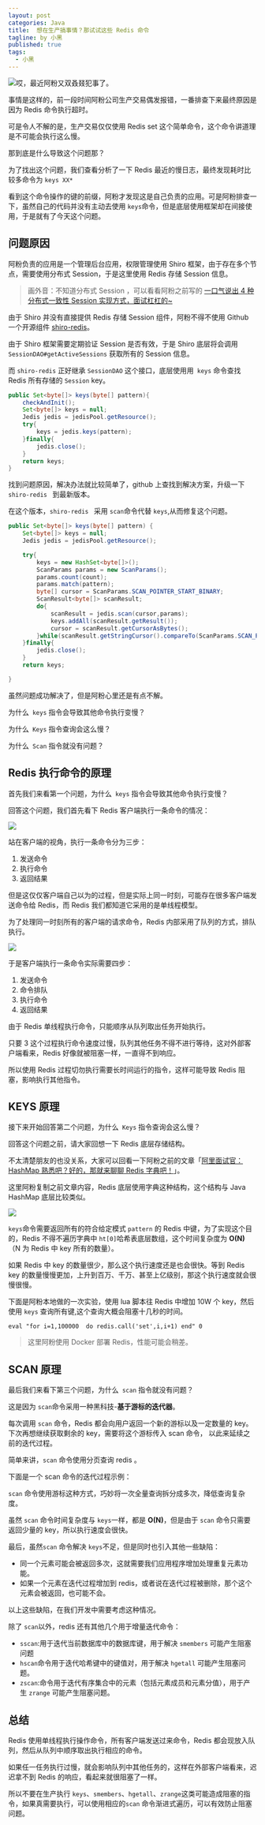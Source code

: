 ```yaml
---
layout: post
categories: Java
title:  想在生产搞事情？那试试这些 Redis 命令
tagline: by 小黑
published: true
tags: 
  - 小黑
---
```


![](http://www.justdojava.com/assets/images/2019/java/image_andyxh/20200909/7ba5539fb9e24d638abc5fddf9797b36.jpg)哎，最近阿粉又双叒叕犯事了。

事情是这样的，前一段时间阿粉公司生产交易偶发报错，一番排查下来最终原因是因为 Redis 命令执行超时。

可是令人不解的是，生产交易仅仅使用 Redis set 这个简单命令，这个命令讲道理是不可能会执行这么慢。

那到底是什么导致这个问题那？

为了找出这个问题，我们查看分析了一下 Redis 最近的慢日志，最终发现耗时比较多命令为 `keys XX*`

看到这个命令操作的键的前缀，阿粉才发现这是自己负责的应用。可是阿粉排查一下，虽然自己的代码并没有主动去使用 `keys`命令，但是底层使用框架却在间接使用，于是就有了今天这个问题。

<!--more-->

## 问题原因

阿粉负责的应用是一个管理后台应用，权限管理使用 Shiro 框架，由于存在多个节点，需要使用分布式 Session，于是这里使用 Redis 存储 Session 信息。

> 画外音：不知道分布式 Session ，可以看看阿粉之前写的 [一口气说出 4 种分布式一致性 Session 实现方式，面试杠杠的~](https://mp.weixin.qq.com/s/8HgFYgrJDC3bi5MY0icJfg)

由于 Shiro 并没有直接提供 Redis 存储 Session 组件，阿粉不得不使用 Github 一个开源组件 [shiro-redis](https://github.com/alexxiyang/shiro-redis)。

由于 Shiro 框架需要定期验证 Session 是否有效，于是 Shiro 底层将会调用  `SessionDAO#getActiveSessions` 获取所有的 Session 信息。

而 `shiro-redis` 正好继承 `SessionDAO` 这个接口，底层使用用` keys` 命令查找 Redis 所有存储的 `Session`  key。

```java
public Set<byte[]> keys(byte[] pattern){
    checkAndInit();
    Set<byte[]> keys = null;
    Jedis jedis = jedisPool.getResource();
    try{
        keys = jedis.keys(pattern);
    }finally{
        jedis.close();
    }
    return keys;
}
```

找到问题原因，解决办法就比较简单了，github 上查找到解决方案，升级一下 `shiro-redis ` 到最新版本。

在这个版本，`shiro-redis ` 采用 `scan`命令代替 `keys`,从而修复这个问题。

```java
public Set<byte[]> keys(byte[] pattern) {
    Set<byte[]> keys = null;
    Jedis jedis = jedisPool.getResource();

    try{
        keys = new HashSet<byte[]>();
        ScanParams params = new ScanParams();
        params.count(count);
        params.match(pattern);
        byte[] cursor = ScanParams.SCAN_POINTER_START_BINARY;
        ScanResult<byte[]> scanResult;
        do{
            scanResult = jedis.scan(cursor,params);
            keys.addAll(scanResult.getResult());
            cursor = scanResult.getCursorAsBytes();
        }while(scanResult.getStringCursor().compareTo(ScanParams.SCAN_POINTER_START) > 0);
    }finally{
        jedis.close();
    }
    return keys;

}
```

虽然问题成功解决了，但是阿粉心里还是有点不解。

为什么` keys` 指令会导致其他命令执行变慢？

为什么` Keys` 指令查询会这么慢？

为什么` Scan` 指令就没有问题？

##  Redis 执行命令的原理

首先我们来看第一个问题，为什么` keys` 指令会导致其他命令执行变慢？

回答这个问题，我们首先看下 Redis 客户端执行一条命令的情况：

![](http://www.justdojava.com/assets/images/2019/java/image_andyxh/20200909/007S8ZIlly1giiyhjpmdaj30lp0a1tgo.jpg)

站在客户端的视角，执行一条命令分为三步：

1. 发送命令
2. 执行命令
3. 返回结果

但是这仅仅客户端自己以为的过程，但是实际上同一时刻，可能存在很多客户端发送命令给 Redis，而 Redis 我们都知道它采用的是单线程模型。

为了处理同一时刻所有的客户端的请求命令，Redis 内部采用了队列的方式，排队执行。

![](http://www.justdojava.com/assets/images/2019/java/image_andyxh/20200909/007S8ZIlly1giiyq2bmvwj30lp0a1gu2.jpg)

于是客户端执行一条命令实际需要四步：

1. 发送命令
2. 命令排队
3. 执行命令
4. 返回结果

由于 Redis 单线程执行命令，只能顺序从队列取出任务开始执行。

只要 3 这个过程执行命令速度过慢，队列其他任务不得不进行等待，这对外部客户端看来，Redis 好像就被阻塞一样，一直得不到响应。

所以使用 Redis 过程切勿执行需要长时间运行的指令，这样可能导致 Redis 阻塞，影响执行其他指令。

## KEYS 原理

接下来开始回答第二个问题，为什么` Keys` 指令查询会这么慢？

回答这个问题之前，请大家回想一下 Redis 底层存储结构。

不太清楚朋友的也没关系，大家可以回看一下阿粉之前的文章「[阿里面试官：HashMap 熟悉吧？好的，那就来聊聊 Redis 字典吧！](https://mp.weixin.qq.com/s/DG3fOoNf-Avuud2cwa3N5A)」。

这里阿粉复制之前文章内容，Redis 底层使用字典这种结构，这个结构与 Java HashMap 底层比较类似。

![](http://www.justdojava.com/assets/images/2019/java/image_andyxh/20200909/007S8ZIlly1gid627wwnpj30x40lf7e0.jpg)

`keys`命令需要返回所有的符合给定模式 `pattern` 的  Redis 中键，为了实现这个目的，Redis 不得不遍历字典中 `ht[0]`哈希表底层数组，这个时间复杂度为 **O(N)**（N 为 Redis 中 key 所有的数量）。

如果 Redis 中 key 的数量很少，那么这个执行速度还是也会很快。等到 Redis key 的数量慢慢更加，上升到百万、千万、甚至上亿级别，那这个执行速度就会很慢很慢。

下面是阿粉本地做的一次实验，使用 lua 脚本往 Redis 中增加 10W 个 key，然后使用 `keys` 查询所有键,这个查询大概会阻塞十几秒的时间。

```shell
eval "for i=1,100000  do redis.call('set',i,i+1) end" 0
```

> 这里阿粉使用 Docker 部署 Redis，性能可能会稍差。

## SCAN 原理

最后我们来看下第三个问题，为什么` scan` 指令就没有问题？

这是因为 `scan`命令采用一种黑科技-**基于游标的迭代器**。

每次调用 `scan` 命令，Redis 都会向用户返回一个新的游标以及一定数量的 key。下次再想继续获取剩余的 key，需要将这个游标传入 scan 命令， 以此来延续之前的迭代过程。

简单来讲，`scan` 命令使用分页查询 redis 。

下面是一个 scan 命令的迭代过程示例：

`scan` 命令使用游标这种方式，巧妙将一次全量查询拆分成多次，降低查询复杂度。

虽然  `scan` 命令时间复杂度与 `keys`一样，都是 **O(N)**，但是由于 `scan` 命令只需要返回少量的 key，所以执行速度会很快。

最后，虽然`scan` 命令解决 `keys`不足，但是同时也引入其他一些缺陷：

- 同一个元素可能会被返回多次，这就需要我们应用程序增加处理重复元素功能。
- 如果一个元素在迭代过程增加到 redis，或者说在迭代过程被删除，那个这个元素会被返回，也可能不会。

以上这些缺陷，在我们开发中需要考虑这种情况。

除了 `scan`以外，redis 还有其他几个用于增量迭代命令：

- `sscan`:用于迭代当前数据库中的数据库键，用于解决 `smembers` 可能产生阻塞问题
- `hscan`命令用于迭代哈希键中的键值对，用于解决 `hgetall` 可能产生阻塞问题。
- `zscan`:命令用于迭代有序集合中的元素（包括元素成员和元素分值），用于产生 `zrange` 可能产生阻塞问题。

## 总结

Redis 使用单线程执行操作命令，所有客户端发送过来命令，Redis 都会现放入队列，然后从队列中顺序取出执行相应的命令。

如果任一任务执行过慢，就会影响队列中其他任务的，这样在外部客户端看来，迟迟拿不到 Redis 的响应，看起来就很阻塞了一样。

所以不要在生产执行 `keys`、`smembers`、`hgetall`、`zrange`这类可能造成阻塞的指令，如果真需要执行，可以使用相应的`scan` 命令渐进式遍历，可以有效防止阻塞问题。







